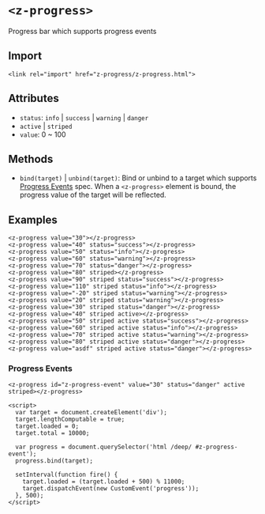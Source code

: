 # `<z-progress>`

Progress bar which supports progress events

## Import

```
<link rel="import" href="z-progress/z-progress.html">
```

## Attributes

- `status`: `info` | `success` | `warning` | `danger`
- `active` | `striped`
- `value`: 0 ~ 100

## Methods

- `bind(target)` | `unbind(target)`: Bind or unbind to a target which supports [Progress Events](http://www.w3.org/TR/progress-events/) spec. When a `<z-progress>` element is bound, the progress value of the target will be reflected.

## Examples

```
<z-progress value="30"></z-progress>
<z-progress value="40" status="success"></z-progress>
<z-progress value="50" status="info"></z-progress>
<z-progress value="60" status="warning"></z-progress>
<z-progress value="70" status="danger"></z-progress>
<z-progress value="80" striped></z-progress>
<z-progress value="90" striped status="success"></z-progress>
<z-progress value="110" striped status="info"></z-progress>
<z-progress value="-20" striped status="warning"></z-progress>
<z-progress value="20" striped status="warning"></z-progress>
<z-progress value="30" striped status="danger"></z-progress>
<z-progress value="40" striped active></z-progress>
<z-progress value="50" striped active status="success"></z-progress>
<z-progress value="60" striped active status="info"></z-progress>
<z-progress value="70" striped active status="warning"></z-progress>
<z-progress value="80" striped active status="danger"></z-progress>
<z-progress value="asdf" striped active status="danger"></z-progress>
```

### Progress Events

```
<z-progress id="z-progress-event" value="30" status="danger" active striped></z-progress>

<script>
  var target = document.createElement('div');
  target.lengthComputable = true;
  target.loaded = 0;
  target.total = 10000;

  var progress = document.querySelector('html /deep/ #z-progress-event');
  progress.bind(target);

  setInterval(function fire() {
    target.loaded = (target.loaded + 500) % 11000;
    target.dispatchEvent(new CustomEvent('progress'));
  }, 500);
</script>
```
